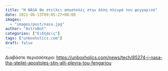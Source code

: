 ```yaml
---
title: "Η NASA θα στείλει αποστολές στην άλλη πλευρά του φεγγαριού"
date: 2021-06-13T09:05:27+00:00
images:
  - "images/post/nasa.jpg"
author: "AstroBot"
categories: ["Ειδήσεις"]
tags: ["unboxholics.com"]
draft: false
---
```




Διαβάστε περισσότερα: https://unboxholics.com/news/tech/85274-i-nasa-tha-steilei-apostoles-stin-alli-plevra-tou-fengariou
